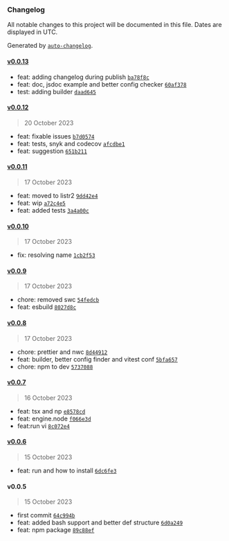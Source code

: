 ### Changelog

All notable changes to this project will be documented in this file. Dates are displayed in UTC.

Generated by [`auto-changelog`](https://github.com/CookPete/auto-changelog).

#### [v0.0.13](https://github.com/raphaelkieling/doctorenv/compare/v0.0.12...v0.0.13)

- feat: adding changelog during publish [`ba78f8c`](https://github.com/raphaelkieling/doctorenv/commit/ba78f8cc8da1b68e836bd9ee937018dd1850f9d2)
- feat: doc, jsdoc example and better config checker [`60af378`](https://github.com/raphaelkieling/doctorenv/commit/60af3788f5b26a45b12d0a1f9e5b2907dfb8d5c2)
- test: adding builder [`daad645`](https://github.com/raphaelkieling/doctorenv/commit/daad645c8a944eef8b96b72c2b5021b403ed9025)

#### [v0.0.12](https://github.com/raphaelkieling/doctorenv/compare/v0.0.11...v0.0.12)

> 20 October 2023

- feat: fixable issues [`b7d0574`](https://github.com/raphaelkieling/doctorenv/commit/b7d05747655a036cf95ee11781e3aa92d23013f5)
- feat: tests, snyk and codecov [`afcdbe1`](https://github.com/raphaelkieling/doctorenv/commit/afcdbe1ef0b6c982bbcab8df3ead5b88c06b3f4d)
- feat: suggestion [`651b211`](https://github.com/raphaelkieling/doctorenv/commit/651b21137bbfaa5b762480ce8be0e9e1b926ad59)

#### [v0.0.11](https://github.com/raphaelkieling/doctorenv/compare/v0.0.10...v0.0.11)

> 17 October 2023

- feat: moved to listr2 [`9dd42e4`](https://github.com/raphaelkieling/doctorenv/commit/9dd42e47fc6247f2f0079ba66b912ca3a23537c8)
- feat: wip [`a72c4e5`](https://github.com/raphaelkieling/doctorenv/commit/a72c4e5382ed2884cc438eec769c47480fb59533)
- feat: added tests [`3a4a00c`](https://github.com/raphaelkieling/doctorenv/commit/3a4a00cd34838fd4bd849c3be8c171ab16c26c20)

#### [v0.0.10](https://github.com/raphaelkieling/doctorenv/compare/v0.0.9...v0.0.10)

> 17 October 2023

- fix: resolving name [`1cb2f53`](https://github.com/raphaelkieling/doctorenv/commit/1cb2f53919d876955d14758c04ac12ed922adbab)

#### [v0.0.9](https://github.com/raphaelkieling/doctorenv/compare/v0.0.8...v0.0.9)

> 17 October 2023

- chore: removed swc [`54fedcb`](https://github.com/raphaelkieling/doctorenv/commit/54fedcbfea6ec73d47214eca964babf6200c406a)
- feat: esbuild [`8027d8c`](https://github.com/raphaelkieling/doctorenv/commit/8027d8c2fcb7993f51f0ac609d1f9e50fa1dff54)

#### [v0.0.8](https://github.com/raphaelkieling/doctorenv/compare/v0.0.7...v0.0.8)

> 17 October 2023

- chore: prettier and nwc [`8d44912`](https://github.com/raphaelkieling/doctorenv/commit/8d449127b0257b0f82163b9212de685a24adacb0)
- feat: builder, better config finder and vitest conf [`5bfa657`](https://github.com/raphaelkieling/doctorenv/commit/5bfa65747b23e46835f13b33a945abb0b97ca893)
- chore: npm to dev [`5737088`](https://github.com/raphaelkieling/doctorenv/commit/573708850518ae71dbe5b2dfe2e497a66ff9daef)

#### [v0.0.7](https://github.com/raphaelkieling/doctorenv/compare/v0.0.6...v0.0.7)

> 16 October 2023

- feat: tsx and np [`e8578cd`](https://github.com/raphaelkieling/doctorenv/commit/e8578cdbd6e255b5e176d2b8517fbc28b93a7655)
- feat: engine.node [`f066e3d`](https://github.com/raphaelkieling/doctorenv/commit/f066e3d27a23a72f6aeb5b6c2e8a75d839219515)
- feat:run vi [`8c072e4`](https://github.com/raphaelkieling/doctorenv/commit/8c072e4d89965db54a13660ad455c3951b455bec)

#### [v0.0.6](https://github.com/raphaelkieling/doctorenv/compare/v0.0.5...v0.0.6)

> 15 October 2023

- feat: run and how to install [`6dc6fe3`](https://github.com/raphaelkieling/doctorenv/commit/6dc6fe397ed1e4f748b9db93839ac9bbf80ba985)

#### v0.0.5

> 15 October 2023

- first commit [`64c994b`](https://github.com/raphaelkieling/doctorenv/commit/64c994b77730952128de58ce92c152aa10cbc4e2)
- feat: added bash support and better def structure [`6d0a249`](https://github.com/raphaelkieling/doctorenv/commit/6d0a249f850792fd04929a6e4498d74794945ac2)
- feat: npm package [`89c88ef`](https://github.com/raphaelkieling/doctorenv/commit/89c88ef25a3ac0b3d6ee628c0c05811c434c8f74)
